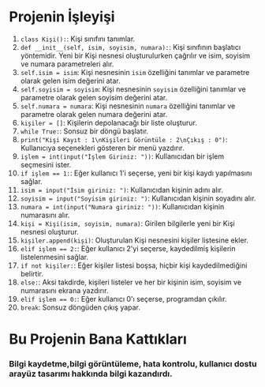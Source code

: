# Projenin İşleyişi

1. `class Kişi():`: Kişi sınıfını tanımlar.
2. `def __init__(self, isim, soyisim, numara):`: Kişi sınıfının başlatıcı yöntemidir. Yeni bir Kişi nesnesi oluşturulurken çağrılır ve isim, soyisim ve numara parametreleri alır.
3. `self.isim = isim`: Kişi nesnesinin `isim` özelliğini tanımlar ve parametre olarak gelen isim değerini atar.
4. `self.soyisim = soyisim`: Kişi nesnesinin `soyisim` özelliğini tanımlar ve parametre olarak gelen soyisim değerini atar.
5. `self.numara = numara`: Kişi nesnesinin `numara` özelliğini tanımlar ve parametre olarak gelen numara değerini atar.
6. `kişiler = []`: Kişilerin depolanacağı bir liste oluşturur.
7. `while True:`: Sonsuz bir döngü başlatır.
8. `print("Kişi Kayıt : 1\nKişileri Görüntüle : 2\nÇıkış : 0")`: Kullanıcıya seçenekleri gösteren bir menü yazdırır.
9. `işlem = int(input("İşlem Giriniz: "))`: Kullanıcıdan bir işlem seçmesini ister.
10. `if işlem == 1:`: Eğer kullanıcı 1'i seçerse, yeni bir kişi kaydı yapılmasını sağlar.
11. `isim = input("İsim giriniz: ")`: Kullanıcıdan kişinin adını alır.
12. `soyisim = input("Soyisim giriniz: ")`: Kullanıcıdan kişinin soyadını alır.
13. `numara = int(input("Numara giriniz: "))`: Kullanıcıdan kişinin numarasını alır.
14. `kişi = Kişi(isim, soyisim, numara)`: Girilen bilgilerle yeni bir Kişi nesnesi oluşturur.
15. `kişiler.append(kişi)`: Oluşturulan Kişi nesnesini kişiler listesine ekler.
16. `elif işlem == 2:`: Eğer kullanıcı 2'yi seçerse, kaydedilmiş kişilerin listelenmesini sağlar.
17. `if not kişiler:`: Eğer kişiler listesi boşsa, hiçbir kişi kaydedilmediğini belirtir.
18. `else:`: Aksi takdirde, kişileri listeler ve her bir kişinin isim, soyisim ve numarasını ekrana yazdırır.
19. `elif işlem == 0:`: Eğer kullanıcı 0'ı seçerse, programdan çıkılır.
20. `break`: Sonsuz döngüden çıkış yapar.


# Bu Projenin Bana Kattıkları
### Bilgi kaydetme,bilgi görüntüleme, hata kontrolu, kullanıcı dostu arayüz tasarımı hakkında bilgi kazandırdı.
